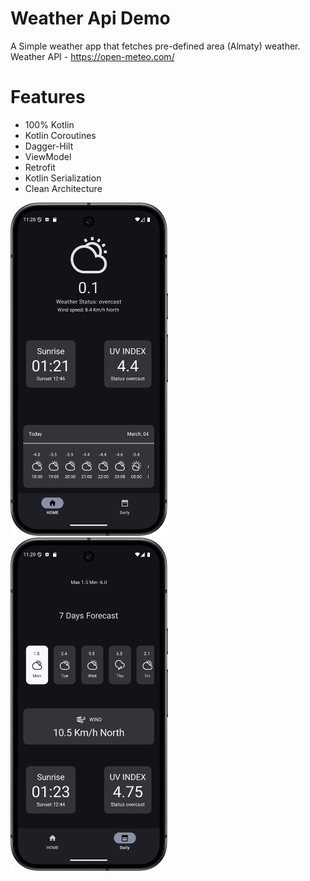 # Weather Api Demo
A Simple weather app that fetches pre-defined area (Almaty) weather. 
Weather API - https://open-meteo.com/

# Features
* 100% Kotlin
* Kotlin Coroutines
* Dagger-Hilt
* ViewModel
* Retrofit
* Kotlin Serialization
* Clean Architecture

<img src="./Screenshot_Home.png" alt="Home Screenshot" width="50%" />
<img src="./Screenshot_Daily.png" alt="Daily Screenshot" width="50%" />
